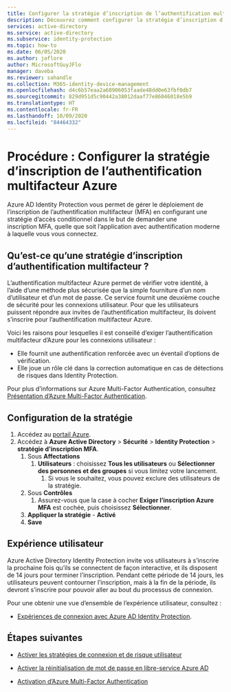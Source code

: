 ```yaml
---
title: Configurer la stratégie d’inscription de l’authentification multifacteur – Azure Active Directory Identity Protection
description: Découvrez comment configurer la stratégie d’inscription d’authentification multifacteur Azure AD Identity Protection.
services: active-directory
ms.service: active-directory
ms.subservice: identity-protection
ms.topic: how-to
ms.date: 06/05/2020
ms.author: joflore
author: MicrosoftGuyJFlo
manager: daveba
ms.reviewer: sahandle
ms.collection: M365-identity-device-management
ms.openlocfilehash: d4c6b57eaa2a68906053faade48dd0e63fbf0db7
ms.sourcegitcommit: 829d951d5c90442a38012daaf77e86046018e5b9
ms.translationtype: HT
ms.contentlocale: fr-FR
ms.lasthandoff: 10/09/2020
ms.locfileid: "84464332"
---
```

# <a name="how-to-configure-the-azure-multi-factor-authentication-registration-policy"></a>Procédure : Configurer la stratégie d’inscription de l’authentification multifacteur Azure

Azure AD Identity Protection vous permet de gérer le déploiement de l’inscription de l’authentification multifacteur (MFA) en configurant une stratégie d’accès conditionnel dans le but de demander une inscription MFA, quelle que soit l’application avec authentification moderne à laquelle vous vous connectez.

## <a name="what-is-the-azure-multi-factor-authentication-registration-policy"></a>Qu’est-ce qu’une stratégie d’inscription d’authentification multifacteur ?

L’authentification multifacteur Azure permet de vérifier votre identité, à l’aide d’une méthode plus sécurisée que la simple fourniture d’un nom d’utilisateur et d’un mot de passe. Ce service fournit une deuxième couche de sécurité pour les connexions utilisateur. Pour que les utilisateurs puissent répondre aux invites de l’authentification multifacteur, ils doivent s’inscrire pour l’authentification multifacteur Azure.

Voici les raisons pour lesquelles il est conseillé d’exiger l’authentification multifacteur d’Azure pour les connexions utilisateur :

- Elle fournit une authentification renforcée avec un éventail d’options de vérification.
- Elle joue un rôle clé dans la correction automatique en cas de détections de risques dans Identity Protection.

Pour plus d’informations sur Azure Multi-Factor Authentication, consultez [Présentation d’Azure Multi-Factor Authentication](../authentication/howto-mfa-getstarted.md).

## <a name="policy-configuration"></a>Configuration de la stratégie

1. Accédez au [portail Azure](https://portal.azure.com).
1. Accédez à **Azure Active Directory** > **Sécurité** > **Identity Protection** > **stratégie d’inscription MFA**.
   1. Sous **Affectations**
      1. **Utilisateurs** : choisissez **Tous les utilisateurs** ou **Sélectionner des personnes et des groupes** si vous limitez votre lancement.
         1. Si vous le souhaitez, vous pouvez exclure des utilisateurs de la stratégie.
   1. Sous **Contrôles**
      1. Assurez-vous que la case à cocher **Exiger l’inscription Azure MFA** est cochée, puis choisissez **Sélectionner**.
   1. **Appliquer la stratégie** - **Activé**
   1. **Save**

## <a name="user-experience"></a>Expérience utilisateur

Azure Active Directory Identity Protection invite vos utilisateurs à s’inscrire la prochaine fois qu’ils se connectent de façon interactive, et ils disposent de 14 jours pour terminer l’inscription. Pendant cette période de 14 jours, les utilisateurs peuvent contourner l’inscription, mais à la fin de la période, ils devront s’inscrire pour pouvoir aller au bout du processus de connexion.

Pour une obtenir une vue d’ensemble de l’expérience utilisateur, consultez :

- [Expériences de connexion avec Azure AD Identity Protection](concept-identity-protection-user-experience.md).  

## <a name="next-steps"></a>Étapes suivantes

- [Activer les stratégies de connexion et de risque utilisateur](howto-identity-protection-configure-risk-policies.md)

- [Activer la réinitialisation de mot de passe en libre-service Azure AD](../authentication/howto-sspr-deployment.md)

- [Activation d’Azure Multi-Factor Authentication](../authentication/howto-mfa-getstarted.md)

